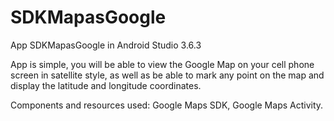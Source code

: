 # SDKMapasGoogle
App SDKMapasGoogle in Android Studio 3.6.3

App is simple, you will be able to view the Google Map on your cell phone screen in satellite style, as well as be able to mark any point on the map and display the latitude and longitude coordinates.

Components and resources used: Google Maps SDK, Google Maps Activity.
